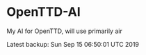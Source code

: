 # OpenTTD-AI
My AI for OpenTTD, will use primarily air

Latest backup: Sun Sep 15 06:50:01 UTC 2019
